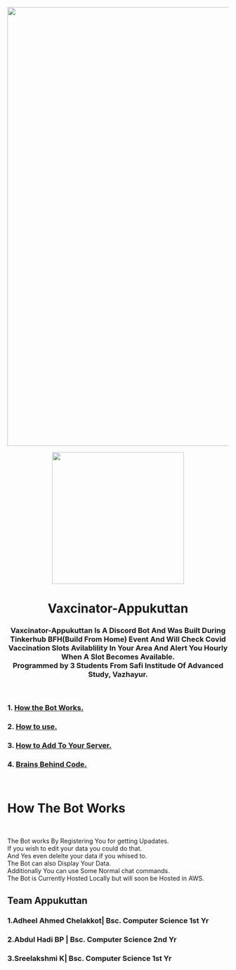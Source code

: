 <p align="center"><img src="https://camo.githubusercontent.com/d790e7f41e5f0db0ea0df180b9cb12d21567621cda0acf301dcd6fbc8d908e85/68747470733a2f2f7472656c6c6f2d6174746163686d656e74732e73332e616d617a6f6e6177732e636f6d2f3534326539633633313635303464353739376166626662392f3534326539633633313635303464353739376166626663312f33396465653864393933383431393433623537323335313063653636333233332f4672616d655f31392e706e67" width="1000px"></p>

 
  <div align="center"><img src="https://www.filmibeat.com/fanimg/214x100x267/fan_images/4963_20100303_30321400_Jagadish_1.jpg" width="300px"></div>
  

<h1 align="center">Vaxcinator-Appukuttan</h1>

<div align="center">
 
  ### Vaxcinator-Appukuttan Is A Discord Bot And Was Built During Tinkerhub BFH(Build From Home) Event And Will Check Covid Vaccination Slots Avilablility In Your Area And Alert You Hourly When A Slot Becomes Available.<br>Programmed by 3 Students From Safi Institude Of Advanced Study, Vazhayur.
  
  </div>
   
<br>


  ### 1. <a href="#working">How the Bot Works.</a> <br>
  ### 2. <a href="#using">How to use.</a><br>
  ### 3. <a href="#add">How to Add To Your Server.</a><br>
  ### 4. <a href="#brains">Brains Behind Code.</a><br>
  
 
 <div id="working"><br><h1>How The Bot Works</h1><br><p>The Bot works By Registering You for getting Upadates.<br>If you wish to edit your data you could do that. <br>And Yes even delelte your data if you whised to.<br>The Bot can also Display Your Data.<br>Additionally You can use Some Normal chat commands.<br>The Bot is Currently Hosted Locally but will soon be Hosted in AWS.
  
  
  
  
  
  
  
  
  


<div id="brains" align=""left>
  
  ## Team Appukuttan
  ### 1.Adheel Ahmed Chelakkot| Bsc. Computer Science 1st Yr
  ### 2.Abdul Hadi BP | Bsc. Computer Science 2nd Yr
  ### 3.Sreelakshmi K| Bsc. Computer Science 1st Yr
  
  </div>
  
  
  
  



